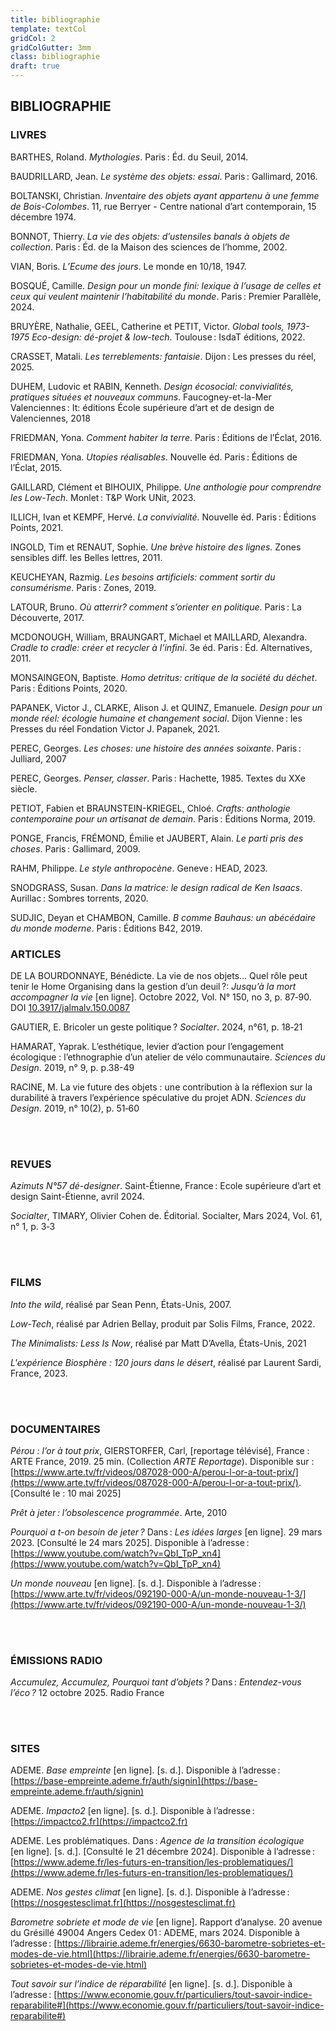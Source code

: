```yaml
---
title: bibliographie
template: textCol
gridCol: 2
gridColGutter: 3mm
class: bibliographie
draft: true
---
```



<breakpage/>

## BIBLIOGRAPHIE 

<breakpage/>


### LIVRES

BARTHES, Roland. _Mythologies_. Paris : Éd. du Seuil, 2014. 

BAUDRILLARD, Jean. _Le système des objets: essai_. Paris : Gallimard, 2016.

BOLTANSKI, Christian. _Inventaire des objets ayant appartenu à une femme de Bois-Colombes_. 11, rue Berryer - Centre national d’art contemporain, 15 décembre 1974.

BONNOT, Thierry. _La vie des objets: d’ustensiles banals à objets de collection_. Paris : Éd. de la Maison des sciences de l’homme, 2002. 

VIAN, Boris. _L’Ecume des jours_. Le monde en 10/18, 1947.

BOSQUÉ, Camille. _Design pour un monde fini: lexique à l’usage de celles et ceux qui veulent maintenir l’habitabilité du monde_. Paris : Premier Parallèle, 2024.

BRUYÈRE, Nathalie, GEEL, Catherine et PETIT, Victor. _Global tools, 1973-1975 Eco-design: dé-projet & low-tech_. Toulouse : IsdaT éditions, 2022.

CRASSET, Matali. _Les terreblements: fantaisie_. Dijon : Les presses du réel, 2025.

DUHEM, Ludovic et RABIN, Kenneth. _Design écosocial: convivialités, pratiques situées et nouveaux communs_. Faucogney-et-la-Mer Valenciennes : It: éditions École supérieure d’art et de design de Valenciennes, 2018

FRIEDMAN, Yona. _Comment habiter la terre_. Paris : Éditions de l’Éclat, 2016.

FRIEDMAN, Yona. _Utopies réalisables_. Nouvelle éd. Paris : Éditions de l’Éclat, 2015.

GAILLARD, Clément et BIHOUIX, Philippe. _Une anthologie pour comprendre les Low-Tech_. Monlet : T&P Work UNit, 2023.

ILLICH, Ivan et KEMPF, Hervé. _La convivialité_. Nouvelle éd. Paris : Éditions Points, 2021. 

<breakcolumn />

INGOLD, Tim et RENAUT, Sophie. _Une brève histoire des lignes_. Zones sensibles diff. les Belles lettres, 2011. 

KEUCHEYAN, Razmig. _Les besoins artificiels: comment sortir du consumérisme_. Paris : Zones, 2019. 

LATOUR, Bruno. _Où atterrir? comment s’orienter en politique_. Paris : La Découverte, 2017.

MCDONOUGH, William, BRAUNGART, Michael et MAILLARD, Alexandra. _Cradle to cradle: créer et recycler à l’infini_. 3e éd. Paris : Éd. Alternatives, 2011. 

MONSAINGEON, Baptiste. _Homo detritus: critique de la société du déchet_. Paris : Éditions Points, 2020.

PAPANEK, Victor J., CLARKE, Alison J. et QUINZ, Emanuele. _Design pour un monde réel: écologie humaine et changement social_. Dijon Vienne : les Presses du réel Fondation Victor J. Papanek, 2021. 

PEREC, Georges. _Les choses: une histoire des années soixante_. Paris : Julliard, 2007

PEREC, Georges. _Penser, classer_. Paris : Hachette, 1985. Textes du XXe siècle.

PETIOT, Fabien et BRAUNSTEIN-KRIEGEL, Chloé. _Crafts: anthologie contemporaine pour un artisanat de demain_. Paris : Éditions Norma, 2019.

PONGE, Francis, FRÉMOND, Émilie et JAUBERT, Alain. _Le parti pris des choses_. Paris : Gallimard, 2009. 

RAHM, Philippe. _Le style anthropocène_. Geneve : HEAD, 2023.

SNODGRASS, Susan. _Dans la matrice: le design radical de Ken Isaacs_. Aurillac : Sombres torrents, 2020.

SUDJIC, Deyan et CHAMBON, Camille. _B comme Bauhaus: un abécédaire du monde moderne_. Paris : Éditions B42, 2019.

<breakpage/>

### ARTICLES

DE LA BOURDONNAYE, Bénédicte. La vie de nos objets… Quel rôle peut tenir le Home Organising dans la gestion d’un deuil ?: _Jusqu’à la mort accompagner la vie_ [en ligne]. Octobre 2022, Vol. N° 150, no 3, p. 87‑90. DOI [10.3917/jalmalv.150.0087](https://doi.org/10.3917/jalmalv.150.0087)

GAUTIER, E. Bricoler un geste politique ? _Socialter_. 2024, n°61, p. 18‑21

HAMARAT, Yaprak. L’esthétique, levier d’action pour l’engagement écologique : l’ethnographie d’un atelier de vélo communautaire. _Sciences du Design_. 2019, n° 9, p. p.38-49

RACINE, M. La vie future des objets : une contribution à la réflexion sur la durabilité à travers l’expérience spéculative du projet ADN. _Sciences du Design_. 2019, n° 10(2), p. 51‑60

<br>
<br>

### REVUES

_Azimuts N°57 dé-designer_. Saint-Étienne, France : Ecole supérieure d’art et design Saint-Étienne, avril 2024.

_Socialter_, TIMARY, Olivier Cohen de. Éditorial. Socialter, Mars 2024, Vol. 61, n° 1, p. 3‑3 

<br>
<br>

### FILMS

_Into the wild_, réalisé par Sean Penn, États-Unis, 2007.

_Low-Tech_, réalisé par Adrien Bellay, produit par Solis Films, France, 2022.

_The Minimalists: Less Is Now_, réalisé par Matt D’Avella, États-Unis, 2021

_L'expérience Biosphère : 120 jours dans le désert_, réalisé par Laurent Sardi, France, 2023.

<br>
<br>
<breakcolumn/>

### DOCUMENTAIRES

 _Pérou : l’or à tout prix_, GIERSTORFER, Carl, [reportage télévisé], France : ARTE France, 2019. 25 min. (Collection _ARTE Reportage_). Disponible sur : [https://www.arte.tv/fr/videos/087028-000-A/perou-l-or-a-tout-prix/](https://www.arte.tv/fr/videos/087028-000-A/perou-l-or-a-tout-prix/). [Consulté le : 10 mai 2025]

_Prêt à jeter : l’obsolescence programmée_. Arte, 2010

*Pourquoi a t-on besoin de jeter ?* Dans : _Les idées larges_ [en ligne]. 29 mars 2023. [Consulté le 24 mars 2025]. Disponible à l’adresse : [https://www.youtube.com/watch?v=QbI_TpP_xn4](https://www.youtube.com/watch?v=QbI_TpP_xn4)

_Un monde nouveau_ [en ligne]. [s. d.]. Disponible à l’adresse : [https://www.arte.tv/fr/videos/092190-000-A/un-monde-nouveau-1-3/](https://www.arte.tv/fr/videos/092190-000-A/un-monde-nouveau-1-3/) 


<br>
<br>

### ÉMISSIONS RADIO

*Accumulez, Accumulez, Pourquoi tant d’objets ?* Dans : _Entendez-vous l’éco ?_ 12 octobre 2025. Radio France

<br>
<br>
<breakpage/>

### SITES

ADEME. _Base empreinte_ [en ligne]. [s. d.]. Disponible à l’adresse : [https://base-empreinte.ademe.fr/auth/signin](https://base-empreinte.ademe.fr/auth/signin)

ADEME. _Impacto2_ [en ligne]. [s. d.]. Disponible à l’adresse : [https://impactco2.fr](https://impactco2.fr)

ADEME. Les problématiques. Dans : _Agence de la transition écologique_ [en ligne]. [s. d.]. [Consulté le 21 décembre 2024]. Disponible à l’adresse : [https://www.ademe.fr/les-futurs-en-transition/les-problematiques/](https://www.ademe.fr/les-futurs-en-transition/les-problematiques/)

ADEME. _Nos gestes climat_ [en ligne]. [s. d.]. Disponible à l’adresse : [https://nosgestesclimat.fr](https://nosgestesclimat.fr)

_Barometre sobriete et mode de vie_ [en ligne]. Rapport d’analyse. 20 avenue du Grésillé 49004 Angers Cedex 01 : ADEME, mars 2024. Disponible à l’adresse : [https://librairie.ademe.fr/energies/6630-barometre-sobrietes-et-modes-de-vie.html](https://librairie.ademe.fr/energies/6630-barometre-sobrietes-et-modes-de-vie.html)

_Tout savoir sur l’indice de réparabilité_ [en ligne]. [s. d.]. Disponible à l’adresse : [https://www.economie.gouv.fr/particuliers/tout-savoir-indice-reparabilite#](https://www.economie.gouv.fr/particuliers/tout-savoir-indice-reparabilite#)

